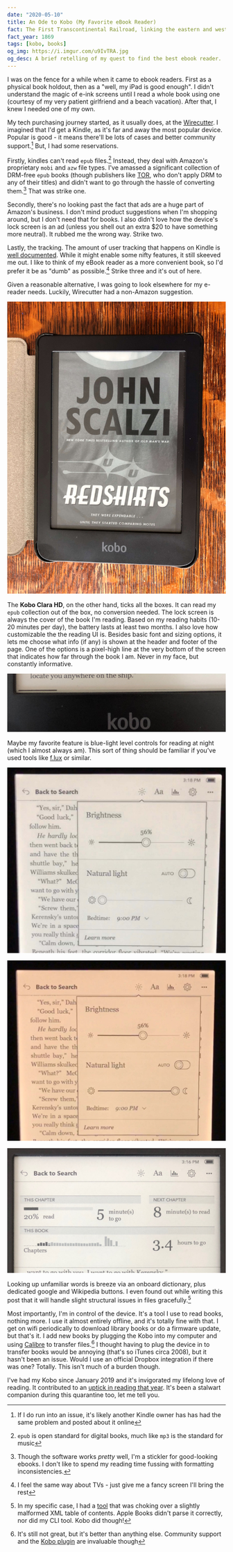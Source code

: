 ```yaml
---
date: "2020-05-10"
title: An Ode to Kobo (My Favorite eBook Reader)
fact: The First Transcontinental Railroad, linking the eastern and western United States, is completed at Promontory Summit, Utah with the golden spike.
fact_year: 1869
tags: [kobo, books]
og_img: https://i.imgur.com/u9IvTRA.jpg
og_desc: A brief retelling of my quest to find the best ebook reader.
---
```


I was on the fence for a while when it came to ebook readers. First as a physical book holdout, then as a "well, my iPad is good enough". I didn't understand the magic of e-ink screens until I read a whole book using one (courtesy of my very patient girlfriend and a beach vacation). After that, I knew I needed one of my own.

My tech purchasing journey started, as it usually does, at the [Wirecutter](https://thewirecutter.com/reviews/amazon-kindle-is-the-best-ebook-reader/). I imagined that I'd get a Kindle, as it's far and away the most popular device. Popular is good - it means there'll be lots of cases and better community support.[^1] But, I had some reservations.

Firstly, kindles can't read `epub` files.[^2] Instead, they deal with Amazon's proprietary `mobi` and `azw` file types. I've amassed a significant collection of DRM-free `epub` books (though publishers like [TOR](https://www.tor.com/), who don't apply DRM to any of their titles) and didn't want to go through the hassle of converting them.[^3] That was strike one.

<!-- prettier-ignore -->
Secondly, there's no looking past the fact that ads are a huge part of Amazon's business. I don't mind product suggestions when I'm shopping around, but I don't need that for books. I also didn't love how the device's lock screen is an ad (unless you shell out an extra $20 to have something more neutral). It rubbed me the wrong way. Strike two.

Lastly, the tracking. The amount of user tracking that happens on Kindle is [well documented](https://www.theverge.com/2020/1/31/21117217/amazon-kindle-tracking-page-turn-taps-e-reader-privacy-policy-security-whispersync). While it might enable some nifty features, it still skeeved me out. I like to think of my eBook reader as a more convenient book, so I'd prefer it be as "dumb" as possible.[^4] Strike three and it's out of here.

Given a reasonable alternative, I was going to look elsewhere for my e-reader needs. Luckily, Wirecutter had a non-Amazon suggestion.

![](./images/kobo.jpg)

The **Kobo Clara HD**, on the other hand, ticks all the boxes. It can read my `epub` collection out of the box, no conversion needed. The lock screen is always the cover of the book I'm reading. Based on my reading habits (10-20 minutes per day), the battery lasts at least two months. I also love how customizable the the reading UI is. Besides basic font and sizing options, it lets me choose what info (if any) is shown at the header and footer of the page. One of the options is a pixel-high line at the very bottom of the screen that indicates how far through the book I am. Never in my face, but constantly informative.

![](./images/reading-bar.jpg)

Maybe my favorite feature is blue-light level controls for reading at night (which I almost always am). This sort of thing should be familiar if you've used tools like [f.lux](https://justgetflux.com/) or similar.

![Daytime](./images/daytime.jpg)

![Nighttime](./images/nighttime.jpg)

![There's also a great stats tab that shows the length of each chapter and other helpful stats.](./images/stats.jpg)

Looking up unfamiliar words is breeze via an onboard dictionary, plus dedicated google and Wikipedia buttons. I even found out while writing this post that it will handle slight structural issues in files gracefully.[^5]

Most importantly, I'm in control of the device. It's a tool I use to read books, nothing more. I use it almost entirely offline, and it's totally fine with that. I get on wifi periodically to download library books or do a firmware update, but that's it. I add new books by plugging the Kobo into my computer and using [Calibre](https://calibre-ebook.com/) to transfer files.[^6] I thought having to plug the device in to transfer books would be annoying (that's so iTunes circa 2008), but it hasn't been an issue. Would I use an official Dropbox integration if there was one? Totally. This isn't much of a burden though.

I've had my Kobo since January 2019 and it's invigorated my lifelong love of reading. It contributed to an [uptick in reading that year](https://davidbrownman.com/blog/2020/02/11/my-favorite-media-of-the-year-2019-edition/#books). It's been a stalwart companion during this quarantine too, let me tell you.

[^1]: If I do run into an issue, it's likely another Kindle owner has has had the same problem and posted about it online
[^2]: `epub` is open standard for digital books, much like `mp3` is the standard for music
[^3]: Though the software works _pretty_ well, I'm a stickler for good-looking ebooks. I don't like to spend my reading time fussing with formatting inconsistencies.
[^4]: I feel the same way about TVs - just give me a fancy screen I'll bring the rest
[^5]: In my specific case, I had a [tool](https://github.com/xavdid/epub-wordcount) that was choking over a slightly malformed XML table of contents. Apple Books didn't parse it correctly, nor did my CLI tool. Kobo did though!
[^6]: It's still not great, but it's better than anything else. Community support and the [Kobo plugin](https://www.mobileread.com/forums/showthread.php?t=211135) are invaluable though

